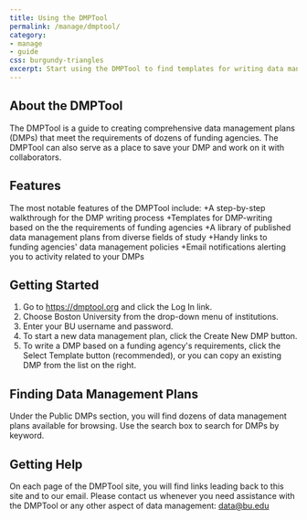 ```yaml
---
title: Using the DMPTool
permalink: /manage/dmptool/
category: 
- manage
- guide 
css: burgundy-triangles
excerpt: Start using the DMPTool to find templates for writing data management plans
---
```


## About the DMPTool 
The DMPTool is a guide to creating comprehensive data management plans (DMPs) that meet the requirements of dozens of funding agencies.  The DMPTool can also serve as a place to save your DMP and work on it with collaborators.

## Features
The most notable features of the DMPTool include:
+A step-by-step walkthrough for the DMP writing process
+Templates for DMP-writing based on the the requirements of funding agencies
+A library of published data management plans from diverse fields of study
+Handy links to funding agencies' data management policies
+Email notifications alerting you to activity related to your DMPs

## Getting Started
1. Go to https://dmptool.org and click the Log In link.
2. Choose Boston University from the drop-down menu of institutions.
3. Enter your BU username and password.
4. To start a new data management plan, click the Create New DMP button.
5. To write a DMP based on a funding agency's requirements, click the Select Template button (recommended), or you can copy an existing DMP from the list on the right.

## Finding Data Management Plans
Under the Public DMPs section, you will find dozens of data management plans available for browsing.  Use the search box to search for DMPs by keyword.


## Getting Help
On each page of the DMPTool site, you will find links leading back to this site and to our email.  Please contact us whenever you need assistance with the DMPTool or any other aspect of data management: data@bu.edu

